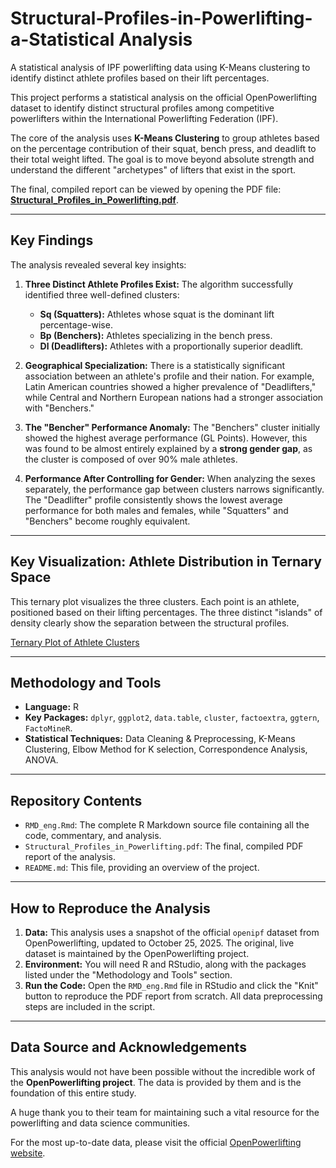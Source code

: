 # Structural-Profiles-in-Powerlifting-a-Statistical Analysis
A statistical analysis of IPF powerlifting data using K-Means clustering to identify distinct athlete profiles based on their lift percentages.

This project performs a statistical analysis on the official OpenPowerlifting dataset to identify distinct structural profiles among competitive powerlifters within the International Powerlifting Federation (IPF).

The core of the analysis uses **K-Means Clustering** to group athletes based on the percentage contribution of their squat, bench press, and deadlift to their total weight lifted. The goal is to move beyond absolute strength and understand the different "archetypes" of lifters that exist in the sport.

The final, compiled report can be viewed by opening the PDF file: [**Structural_Profiles_in_Powerlifting.pdf**](Structural_Profiles_in_Powerlifting.pdf).

------------------------------------------------------------------------

## Key Findings

The analysis revealed several key insights:

1.  **Three Distinct Athlete Profiles Exist:** The algorithm successfully identified three well-defined clusters:

    -   **Sq (Squatters):** Athletes whose squat is the dominant lift percentage-wise.
    -   **Bp (Benchers):** Athletes specializing in the bench press.
    -   **Dl (Deadlifters):** Athletes with a proportionally superior deadlift.

2.  **Geographical Specialization:** There is a statistically significant association between an athlete's profile and their nation. For example, Latin American countries showed a higher prevalence of "Deadlifters," while Central and Northern European nations had a stronger association with "Benchers."

3.  **The "Bencher" Performance Anomaly:** The "Benchers" cluster initially showed the highest average performance (GL Points). However, this was found to be almost entirely explained by a **strong gender gap**, as the cluster is composed of over 90% male athletes.

4.  **Performance After Controlling for Gender:** When analyzing the sexes separately, the performance gap between clusters narrows significantly. The "Deadlifter" profile consistently shows the lowest average performance for both males and females, while "Squatters" and "Benchers" become roughly equivalent.

------------------------------------------------------------------------

## Key Visualization: Athlete Distribution in Ternary Space

This ternary plot visualizes the three clusters. Each point is an athlete, positioned based on their lifting percentages. The three distinct "islands" of density clearly show the separation between the structural profiles.

[Ternary Plot of Athlete Clusters](Ternary%20Plot.png)

------------------------------------------------------------------------

## Methodology and Tools

-   **Language:** R
-   **Key Packages:** `dplyr`, `ggplot2`, `data.table`, `cluster`, `factoextra`, `ggtern`, `FactoMineR`.
-   **Statistical Techniques:** Data Cleaning & Preprocessing, K-Means Clustering, Elbow Method for K selection, Correspondence Analysis, ANOVA.

------------------------------------------------------------------------

## Repository Contents

-   `RMD_eng.Rmd`: The complete R Markdown source file containing all the code, commentary, and analysis.
-   `Structural_Profiles_in_Powerlifting.pdf`: The final, compiled PDF report of the analysis.
-   `README.md`: This file, providing an overview of the project.

------------------------------------------------------------------------

## How to Reproduce the Analysis

1.  **Data:** This analysis uses a snapshot of the official `openipf` dataset from OpenPowerlifting, updated to October 25, 2025. The original, live dataset is maintained by the OpenPowerlifting project.
2.  **Environment:** You will need R and RStudio, along with the packages listed under the "Methodology and Tools" section.
3.  **Run the Code:** Open the `RMD_eng.Rmd` file in RStudio and click the "Knit" button to reproduce the PDF report from scratch. All data preprocessing steps are included in the script.

------------------------------------------------------------------------

## Data Source and Acknowledgements

This analysis would not have been possible without the incredible work of the **OpenPowerlifting project**. The data is provided by them and is the foundation of this entire study.

A huge thank you to their team for maintaining such a vital resource for the powerlifting and data science communities.

For the most up-to-date data, please visit the official [OpenPowerlifting website](https://www.openpowerlifting.org/).
